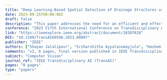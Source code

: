 ```yaml
---
title: "Deep Learning-Based Spatial Detection of Drainage Structures using Advanced Object Detection Methods"
date: 2023-09-25T00:00:00Z
draft: false
description: "This paper addresses the need for an efficient and effective approach to detect the locations of drainage structures, such as roads and bridges, which significantly impact hydrologic connectivity."
conference: "2023 Fifth International Conference on Transdisciplinary AI (TransAI)"
link: "https://ieeexplore.ieee.org/abstract/document/10387628"
DOI: "10.1109/TransAI60598.2023.00007"
publisher: "IEEE"
authors: ["Shayan Jalalipour", "Sriharshitha Ayyalasomayjula", "Hashem Alaa Damrah", "Junfan Lin", "Banafsheh Rekabdar", "Ruopu Li"]
comments: "v2, 8 pages, final version published in IEEE Transdisciplinary AI (TransAI)"
subject: "Computer Vision"
journal_ref: "IEEE Transdisciplinary AI (TransAI)"
pages: "8 pages"
type: "papers"
---
```

